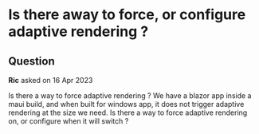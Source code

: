# Is there away to force, or configure adaptive rendering ?

## Question

**Ric** asked on 16 Apr 2023

Is there a way to force adaptive rendering ? We have a blazor app inside a maui build, and when built for windows app, it does not trigger adaptive rendering at the size we need. Is there a way to force adaptive rendering on, or configure when it will switch ?
